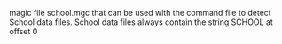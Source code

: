 magic file school.mgc that can be used with the command file to detect School data files. School data files always contain the string SCHOOL at offset 0
